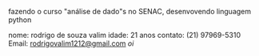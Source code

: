 fazendo o curso "análise de dado"s no SENAC, desenvovendo linguagem python

nome: rodrigo de souza valim
idade: 21 anos
contato: (21) 97969-5310
Email: rodrigovalim1212@gmail.com
*oi*
